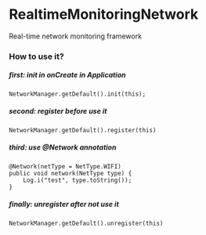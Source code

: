 # RealtimeMonitoringNetwork

Real-time network monitoring framework

### How to use it?

##### first: init in onCreate in Application
```
NetworkManager.getDefault().init(this);
```

##### second: register before use it
```
NetworkManager.getDefault().register(this)
```

##### third: use @Network annotation
```
@Network(netType = NetType.WIFI)
public void network(NetType type) {
    Log.i("test", type.toString());
}
```

##### finally: unregister after not use it
```
NetworkManager.getDefault().unregister(this)
```
